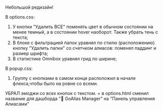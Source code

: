 Небольшой редизайн!

В options.css:
1. У кнопки "Удалить ВСЕ" поменять цвет в обычном состоянии на менее темный, а в состоянии hover наоборот. Также убрать тень с текста;
2. В блоке с фильтрацией папок уравнял по стилю (расположению) кнопку "Удалить папки" со счетчком алиасов: поменял паддинг и размер шрифта;
3. В статистике Omnibox уравнял грид по ширине;

В popup.css:
1. Группу с кнопками в самом конце расположил в начале флекса,чтобы было на ровне со всеми.

УБРАЛ эмоджи со всех кнопок с текстом. + в options.html сменил название для дашборда "🎯 GoAlias Manager" на "Панель управления Алиасами"
